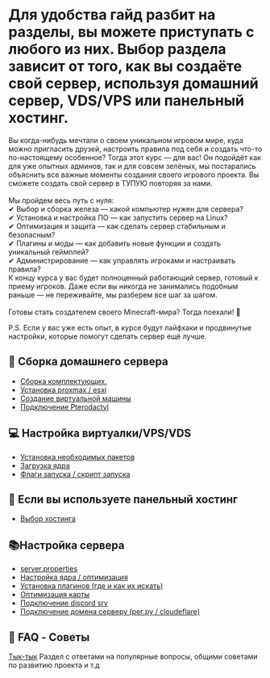 # Для удобства гайд разбит на разделы, вы можете приступать с любого из них. Выбор раздела зависит от того, как вы создаёте свой сервер, используя домашний сервер, VDS/VPS или панельный хостинг.

Вы когда-нибудь мечтали о своем уникальном игровом мире, куда можно пригласить друзей, настроить правила под себя и создать что-то по-настоящему особенное? Тогда этот курс — для вас! Он подойдёт как для уже опытных админов, так и для совсем зелёных, мы постарались объяснить все важные моменты создания своего игрового проекта. Вы сможете создать свой сервер в ТУПУЮ повторяя за нами.<br><br>
Мы пройдем весь путь с нуля:<br>
✔ Выбор и сборка железа — какой компьютер нужен для сервера?<br>
✔ Установка и настройка ПО — как запустить сервер на Linux?<br>
✔ Оптимизация и защита — как сделать сервер стабильным и безопасным?<br>
✔ Плагины и моды — как добавить новые функции и создать уникальный геймплей?<br>
✔ Администрирование — как управлять игроками и настраивать правила?<br>
К концу курса у вас будет полноценный работающий сервер, готовый к приему игроков. Даже если вы никогда не занимались подобным раньше — не переживайте, мы разберем все шаг за шагом.<br><br>
Готовы стать создателем своего Minecraft-мира? Тогда поехали! 🚀

P.S. Если у вас уже есть опыт, в курсе будут лайфхаки и продвинутые настройки, которые помогут сделать сервер ещё лучше.

## 🧱 Сборка домашнего сервера
- [Сборка комплектующих.](Russian/BuildServer/Build.md)
- [Установка proxmax / esxi](Russian/BuildServer/ProxmoxVMwareESXi.md)
- [Создание виртуальной машины](Russian/BuildServer/VirtualMachine.md)
- [Подключение Pterodactyl](Russian/BuildServer/Pterodactyl.md)

## 💻 Настройка виртуалки/VPS/VDS
- [Установка необходимых пакетов]()
- [Загрузка ядра]()
- [Флаги запуска / скрипт запуска]()

## 🎲 Если вы используете панельный хостинг
- [Выбор хостинга]()

## 📚Настройка сервера
- [server.properties]()
- [Настройка ядра / оптимизация]()
- [Установка плагинов (где и как их искать)]()
- [Оптимизация карты]()
- [Подключение discord srv]()
- [Подключение домена серверу (рег.ру / cloudeflare)]()

## 🔎 FAQ - Советы
[Тык-тык](faq.md)
Раздел с ответами на популярные вопросы, общими советами по развитию проекта и т.д
